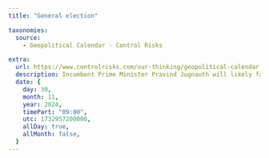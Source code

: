 ```yaml
---
title: "General election"

taxonomies:
  source:
    - Geopolitical Calendar - Control Risks

extra:
  url: https://www.controlrisks.com/our-thinking/geopolitical-calendar
  description: Incumbent Prime Minister Pravind Jugnauth will likely face an emboldened and increasingly united opposition. The elections will be conducted in a context of heightened anti-government sentiment given cost of living pressures and alleged corruption in the ruling Mauritian Alliance coalition government. This will fuel minor incidents of unrest, but widespread instability is highly unlikely. Location- Mauritius.
  date: {
    day: 30,
    month: 11,
    year: 2024,
    timePart: "09:00",
    utc: 1732957200000,
    allDay: true,
    allMonth: false,
  }
---
```

